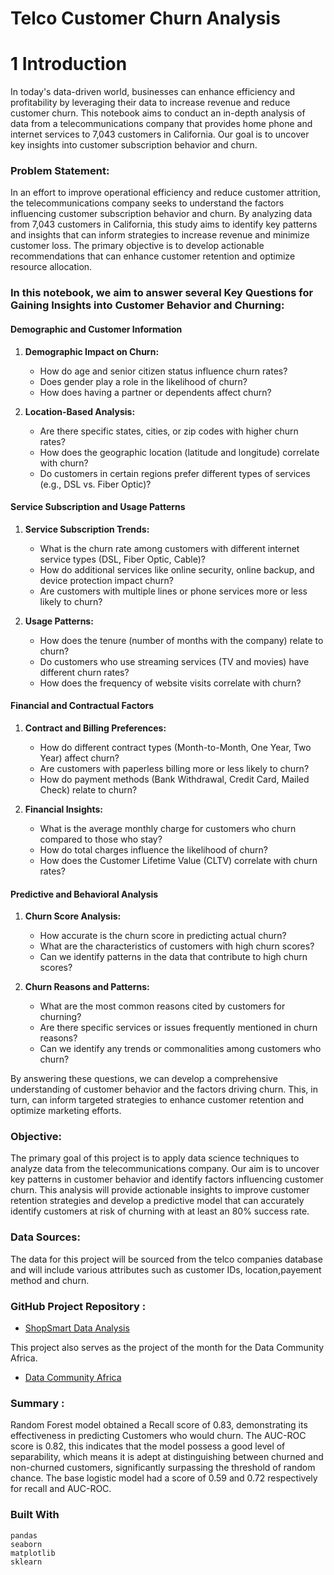 # Telco Customer Churn Analysis

# 1 Introduction

In today's data-driven world, businesses can enhance efficiency and profitability by leveraging their data to increase revenue and reduce customer churn. This notebook aims to conduct an in-depth analysis of data from a telecommunications company that provides home phone and internet services to 7,043 customers in California. Our goal is to uncover key insights into customer subscription behavior and churn.

### Problem Statement:
In an effort to improve operational efficiency and reduce customer attrition, the telecommunications company seeks to understand the factors influencing customer subscription behavior and churn. By analyzing data from 7,043 customers in California, this study aims to identify key patterns and insights that can inform strategies to increase revenue and minimize customer loss. The primary objective is to develop actionable recommendations that can enhance customer retention and optimize resource allocation.


### In this notebook, we aim to answer several Key Questions for Gaining Insights into Customer Behavior and Churning:

#### Demographic and Customer Information
1. **Demographic Impact on Churn:**
   - How do age and senior citizen status influence churn rates?
   - Does gender play a role in the likelihood of churn?
   - How does having a partner or dependents affect churn?

2. **Location-Based Analysis:**
   - Are there specific states, cities, or zip codes with higher churn rates?
   - How does the geographic location (latitude and longitude) correlate with churn?
   - Do customers in certain regions prefer different types of services (e.g., DSL vs. Fiber Optic)?

#### Service Subscription and Usage Patterns
1. **Service Subscription Trends:**
   - What is the churn rate among customers with different internet service types (DSL, Fiber Optic, Cable)?
   - How do additional services like online security, online backup, and device protection impact churn?
   - Are customers with multiple lines or phone services more or less likely to churn?

2. **Usage Patterns:**
   - How does the tenure (number of months with the company) relate to churn?
   - Do customers who use streaming services (TV and movies) have different churn rates?
   - How does the frequency of website visits correlate with churn?

#### Financial and Contractual Factors
1. **Contract and Billing Preferences:**
   - How do different contract types (Month-to-Month, One Year, Two Year) affect churn?
   - Are customers with paperless billing more or less likely to churn?
   - How do payment methods (Bank Withdrawal, Credit Card, Mailed Check) relate to churn?

2. **Financial Insights:**
   - What is the average monthly charge for customers who churn compared to those who stay?
   - How do total charges influence the likelihood of churn?
   - How does the Customer Lifetime Value (CLTV) correlate with churn rates?

#### Predictive and Behavioral Analysis
1. **Churn Score Analysis:**
   - How accurate is the churn score in predicting actual churn?
   - What are the characteristics of customers with high churn scores?
   - Can we identify patterns in the data that contribute to high churn scores?

2. **Churn Reasons and Patterns:**
   - What are the most common reasons cited by customers for churning?
   - Are there specific services or issues frequently mentioned in churn reasons?
   - Can we identify any trends or commonalities among customers who churn?

By answering these questions, we can develop a comprehensive understanding of customer behavior and the factors driving churn. This, in turn, can inform targeted strategies to enhance customer retention and optimize marketing efforts.

### Objective:
The primary goal of this project is to apply data science techniques to analyze data from the telecommunications company. Our aim is to uncover key patterns in customer behavior and identify factors influencing customer churn. This analysis will provide actionable insights to improve customer retention strategies and develop a predictive model that can accurately identify customers at risk of churning with at least an 80% success rate.

### Data Sources:

The data for this project will be sourced from the telco companies database and will include various attributes such as customer IDs, location,payement method and churn.


### GitHub Project Repository :
* [ShopSmart Data Analysis](https://github.com/SaliuA/telco_Customer_churn)

This project also serves as the project of the month for the Data Community Africa.
* [Data Community Africa](https://www.datacommunityafrica.org//)

### Summary :

Random Forest model obtained a Recall score of 0.83, demonstrating its effectiveness in predicting Customers who would churn. The AUC-ROC score is 0.82, this indicates that the model possess a good level of separability, which means it is adept at distinguishing between churned and non-churned customers, significantly surpassing the threshold of random chance. The base logistic model had a score of 0.59 and 0.72 respectively for recall and AUC-ROC.

### Built With

```
pandas
seaborn
matplotlib
sklearn
```
